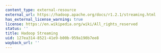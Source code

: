 ```yaml
---
content_type: external-resource
external_url: https://hadoop.apache.org/docs/r1.2.1/streaming.html
has_external_license_warning: true
license: https://en.wikipedia.org/wiki/All_rights_reserved
status: ''
title: Hadoop Streaming
uid: 127ea314-8521-41e9-b00b-959a190b7ee8
wayback_url: ''
---
```

